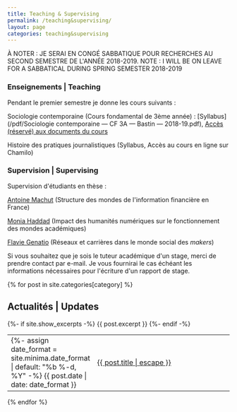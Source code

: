 ```yaml
---
title: Teaching & Supervising
permalink: /teaching&supervising/
layout: page
categories: teaching&supervising
---
```


À NOTER : JE SERAI EN CONGÉ SABBATIQUE POUR RECHERCHES AU SECOND SEMESTRE DE L'ANNÉE 2018-2019.
NOTE : I WILL BE ON LEAVE FOR A SABBATICAL DURING SPRING SEMESTER 2018-2019

<h3>Enseignements | Teaching</h3>

Pendant le premier semestre je donne les cours suivants :

Sociologie contemporaine (Cours fondamental de 3ème année) : [Syllabus](/pdf/Sociologie contemporaine — CF 3A — Bastin — 2018-19.pdf), [Accès (réservé) aux documents du cours](https://drive.google.com/drive/folders/0B5jxP8422LB8WkRJWGNiX1VQYTg?usp=sharing)

Histoire des pratiques journalistiques (Syllabus, Accès au cours en ligne sur Chamilo)

<h3>Supervision | Supervising</h3>

Supervision d'étudiants en thèse :

[Antoine Machut](https://www.pacte-grenoble.fr/membres/antoine-machut) (Structure des mondes de l'information financière en France)

[Monia Haddad](https://www.pacte-grenoble.fr/membres/monia-haddad) (Impact des humanités numériques sur le fonctionnement des mondes académiques)

[Flavie Genatio](https://www.pacte-grenoble.fr/actualites/flavie-genatio-debute-une-these-a-pacte) (Réseaux et carrières dans le monde social des <i>makers</i>)


Si vous souhaitez que je sois le tuteur académique d'un stage, merci de prendre contact par e-mail. Je vous fournirai le cas échéant les informations nécessaires pour l'écriture d'un rapport de stage.


{% for post in site.categories[category] %}
<h2>Actualités | Updates</h2>
  <table style="width:100%;border:none;">
    <tr>
      <td style="width:15%;border:none;">
      {%- assign date_format = site.minima.date_format | default: "%b %-d, %Y" -%}
      <span>{{ post.date | date: date_format }}</span>
      </td>
      <td style="border:none;">
        <a href="{{ post.url | relative_url }}">
          {{ post.title | escape }}
        </a>
      </td>
      {%- if site.show_excerpts -%}
        {{ post.excerpt }}
      {%- endif -%}
    </tr>
  </table>
{% endfor %}
